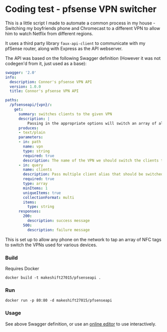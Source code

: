 # Coding test - pfsense VPN switcher

This is a little script I made to automate a common process in my house - Switching my boyfriends phone and Chromecast to a different VPN to allow him to watch Netflix from different regions.

It uses a third party library `faux-api-client` to communicate with my pfSense router, along with Express as the API webserver.

The API was based on the following Swagger definition (However it was not codegen'd from it, just used as a base):

```yaml
swagger: '2.0'
info:
  description: Connor's pfsense VPN API
  version: 1.0.0
  title: Connor's pfsense VPN API

paths:
  /pfsenseapi/{vpn}/:
    get:
      summary: switches clients to the given VPN
      description: |
          Passing in the appropriate options will switch an array of alias'd clients to the given VPN
      produces:
      - text/plain
      parameters:
      - in: path
        name: vpn
        type: string
        required: true
        description: The name of the VPN we should switch the clients to
      - in: query
        name: clients
        description: Pass multiple client alias that should be switched to the VPN
        required: true
        type: array
        minItems: 1
        uniqueItems: true
        collectionFormat: multi
        items:
          type: string
      responses:
        200:
          description: success message
        500:
          description: failure message
```

This is set up to allow any phone on the network to tap an array of NFC tags to switch the VPNs used for various devices.

### Build
Requires Docker

```
docker build -t makeshift27015/pfsenseapi .
```

### Run
```
docker run -p 80:80 -d makeshift27015/pfsenseapi
```

### Usage
See above Swagger definition, or use an [online editor](https://editor.swagger.io/) to use interactively.